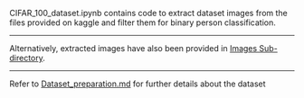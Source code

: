 CIFAR_100_dataset.ipynb contains code to extract dataset images from the files provided on kaggle and filter them for binary person classification.

---

Alternatively, extracted images have also been provided in [Images Sub-directory](https://github.com/YatharthDedhia/Eklavya-Smart-Stand/tree/Yatharth-programs/CIFAR-100_Dataset/Images).

---

Refer to [Dataset_preparation.md](https://github.com/YatharthDedhia/Eklavya-Smart-Stand/tree/Yatharth-programs/CIFAR-100_Dataset/Dataset_preparation.md) for further details about the dataset